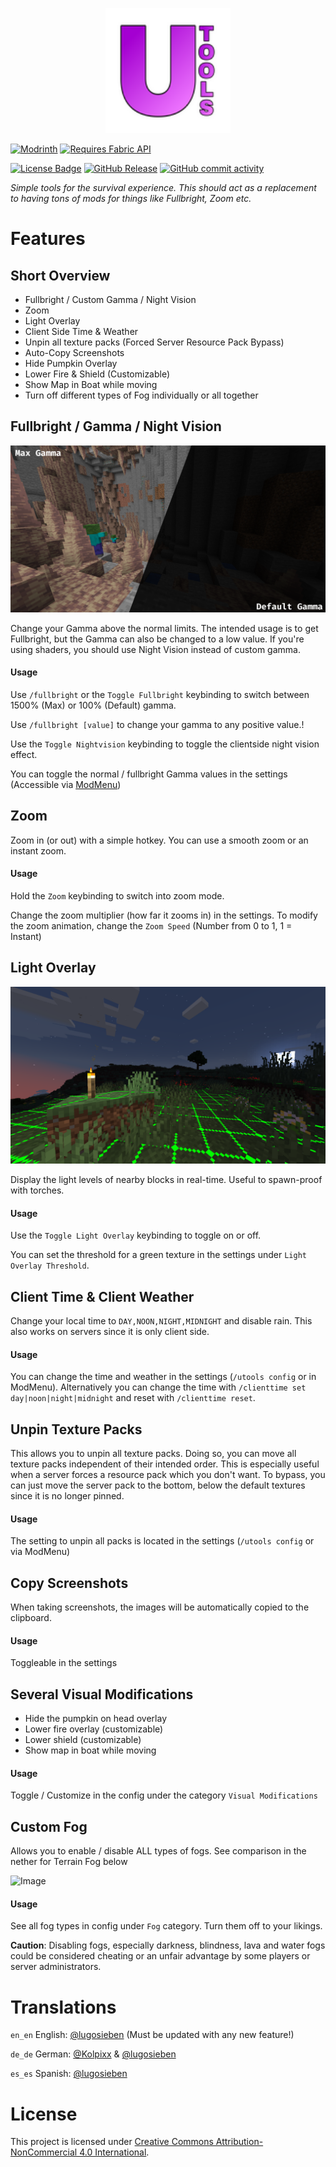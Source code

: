 <p align="center">
<img height="200" src="src/main/resources/assets/utools/icon.png" alt="Logo of UTools">
</p>

[![Modrinth](https://cdn.jsdelivr.net/npm/@intergrav/devins-badges@3/assets/cozy/available/modrinth_vector.svg)](https://modrinth.com/mod/utools)
[![Requires Fabric API](https://cdn.jsdelivr.net/npm/@intergrav/devins-badges@3/assets/compact/supported/fabric_vector.svg)](https://fabricmc.net/)

[![License Badge](https://img.shields.io/badge/License-CC--BY--NC--4.0-blue)](https://creativecommons.org/licenses/by-nc/4.0/)
[![GitHub Release](https://img.shields.io/github/v/release/lugosieben/utools)](https://github.com/lugosieben/utools/releases/latest)
[![GitHub commit activity](https://img.shields.io/github/commit-activity/t/lugosieben/utools)](https://github.com/lugosieben/utools/commits/)

_Simple tools for the survival experience. This should act as a replacement to having tons of mods for things like Fullbright, Zoom etc._

# Features

## Short Overview
- Fullbright / Custom Gamma / Night Vision
- Zoom
- Light Overlay
- Client Side Time & Weather
- Unpin all texture packs (Forced Server Resource Pack Bypass)
- Auto-Copy Screenshots
- Hide Pumpkin Overlay
- Lower Fire & Shield (Customizable)
- Show Map in Boat while moving
- Turn off different types of Fog individually or all together

## Fullbright / Gamma / Night Vision

![Gamma Comparison](assets/gammacomparism.png)

Change your Gamma above the normal limits. The intended usage is to get Fullbright, but the Gamma can also be changed to a low value.
If you're using shaders, you should use Night Vision instead of custom gamma.

#### Usage

Use `/fullbright` or the `Toggle Fullbright` keybinding to switch between 1500% (Max) or 100% (Default) gamma.

Use `/fullbright [value]` to change your gamma to any positive value.!

Use the `Toggle Nightvision` keybinding to toggle the clientside night vision effect.

You can toggle the normal / fullbright Gamma values in the settings (Accessible via [ModMenu](https://modrinth.com/mod/modmenu))

## Zoom

Zoom in (or out) with a simple hotkey. You can use a smooth zoom or an instant zoom.

#### Usage

Hold the `Zoom` keybinding to switch into zoom mode.

Change the zoom multiplier (how far it zooms in) in the settings.
To modify the zoom animation, change the `Zoom Speed` (Number from 0 to 1, 1 = Instant)

## Light Overlay

![Light Overlay Example](assets/lightoverlayexample.png)

Display the light levels of nearby blocks in real-time. Useful to spawn-proof with torches.

#### Usage

Use the `Toggle Light Overlay` keybinding to toggle on or off. 

You can set the threshold for a green texture in the settings under `Light Overlay Threshold`.

## Client Time & Client Weather

Change your local time to `DAY,NOON,NIGHT,MIDNIGHT` and disable rain. This also works on servers since it is only client side.

#### Usage

You can change the time and weather in the settings (`/utools config` or in ModMenu).
Alternatively you can change the time with `/clienttime set day|noon|night|midnight` and reset with `/clienttime reset`.

## Unpin Texture Packs

This allows you to unpin all texture packs. Doing so, you can move all texture packs independent of their intended order. This is especially useful when a server forces a resource pack which you don't want. To bypass, you can just move the server pack to the bottom, below the default textures since it is no longer pinned.

#### Usage

The setting to unpin all packs is located in the settings (`/utools config` or via ModMenu)

## Copy Screenshots

When taking screenshots, the images will be automatically copied to the clipboard.

#### Usage

Toggleable in the settings

## Several Visual Modifications

- Hide the pumpkin on head overlay
- Lower fire overlay (customizable)
- Lower shield (customizable)
- Show map in boat while moving

#### Usage

Toggle / Customize in the config under the category `Visual Modifications`

## Custom Fog

Allows you to enable / disable ALL types of fogs. See comparison in the nether for Terrain Fog below

![Image](https://github.com/lugosieben/utools/blob/latest/assets/fogcomparison.png?raw=true)

#### Usage

See all fog types in config under `Fog` category. Turn them off to your likings.

**Caution**: Disabling fogs, especially darkness, blindness, lava and water fogs could be considered cheating or an unfair advantage by some players or server administrators.
 
# Translations

`en_en` English: [@lugosieben](https://github.com/lugosieben) (Must be updated with any new feature!)

`de_de` German: [@Kolpixx](https://github.com/Kolpixx) & [@lugosieben](https://github.com/lugosieben)

`es_es` Spanish: [@lugosieben](https://github.com/lugosieben)

# License

This project is licensed under [Creative Commons Attribution-NonCommercial 4.0 International](https://creativecommons.org/licenses/by-nc/4.0/deed.en).
